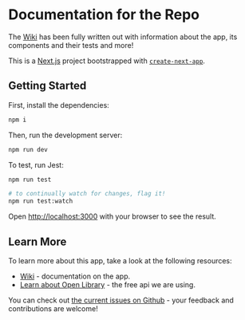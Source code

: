 # Documentation for the Repo

The [Wiki](https://github.com/JennHaggerty/hobnail/wiki) has been fully written out with information about the app, its components and their tests and more! 

This is a [Next.js](https://nextjs.org) project bootstrapped with [`create-next-app`](https://nextjs.org/docs/app/api-reference/cli/create-next-app).

## Getting Started

First, install the dependencies:

```bash
npm i
```

Then, run the development server:

```bash
npm run dev
```

To test, run Jest: 

```bash
npm run test

# to continually watch for changes, flag it!
npm run test:watch
```

Open [http://localhost:3000](http://localhost:3000) with your browser to see the result.


## Learn More

To learn more about this app, take a look at the following resources:

- [Wiki](https://github.com/JennHaggerty/hobnail/wiki) - documentation on the app.
- [Learn about Open Library](https://openlibrary.org) - the free api we are using.

You can check out [the current issues on Github](https://github.com/JennHaggerty/hobnail/issues) - your feedback and contributions are welcome!
